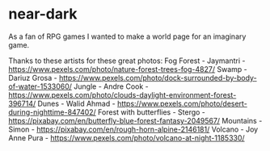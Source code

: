 # near-dark
As a fan of RPG games I wanted to make a world page for an imaginary game.

Thanks to these artists for these great photos:
Fog Forest - Jaymantri - https://www.pexels.com/photo/nature-forest-trees-fog-4827/
Swamp - Dariuz Grosa - https://www.pexels.com/photo/dock-surrounded-by-body-of-water-1533060/
Jungle - Andre Cook - https://www.pexels.com/photo/clouds-daylight-environment-forest-396714/
Dunes - Walid Ahmad - https://www.pexels.com/photo/desert-during-nighttime-847402/
Forest with butterflies - Stergo - https://pixabay.com/en/butterfly-blue-forest-fantasy-2049567/
Mountains - Simon - https://pixabay.com/en/rough-horn-alpine-2146181/
Volcano - Joy Anne Pura - https://www.pexels.com/photo/volcano-at-night-1185330/